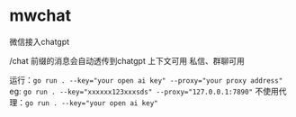 # mwchat
微信接入chatgpt

/chat 前缀的消息会自动透传到chatgpt
上下文可用
私信、群聊可用

运行：`go run . --key="your open ai key" --proxy="your proxy address"`
eg: `go run . --key="xxxxxx123xxxsds" --proxy="127.0.0.1:7890"`
    不使用代理：`go run . --key="your open ai key"`